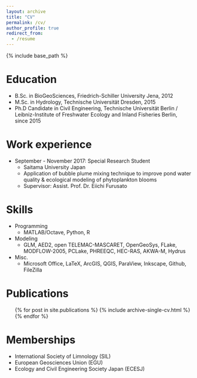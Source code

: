 ```yaml
---
layout: archive
title: "CV"
permalink: /cv/
author_profile: true
redirect_from:
  - /resume
---
```


{% include base_path %}

Education
======
* B.Sc. in BioGeoSciences, Friedrich-Schiller University Jena, 2012
* M.Sc. in Hydrology, Technische Universität Dresden, 2015
* Ph.D Candidate in Civil Engineering, Technische Universität Berlin / Leibniz-Institute of Freshwater Ecology and Inland Fisheries Berlin, since 2015 

Work experience
======
* September - November 2017: Special Research Student
  * Saitama University Japan
  * Application of bubble plume mixing technique to improve pond water quality & ecological modeling of phytoplankton blooms
  * Supervisor: Assist. Prof. Dr. Eiichi Furusato

  
Skills
======
* Programming
  * MATLAB/Octave, Python, R
* Modeling
  * GLM, AED2, open TELEMAC-MASCARET, OpenGeoSys, FLake, MODFLOW-2005, PCLake, PHREEQC, HEC-RAS, AKWA-M, Hydrus
* Misc.
  * Microsoft Office, LaTeX, ArcGIS, QGIS, ParaView, Inkscape, Github, FileZilla

Publications
======
  <ul>{% for post in site.publications %}
    {% include archive-single-cv.html %}
  {% endfor %}</ul>


Memberships
======
* International Society of Limnology (SIL)
* European Geosciences Union (EGU)
* Ecology and Civil Engineering Society Japan (ECESJ)

